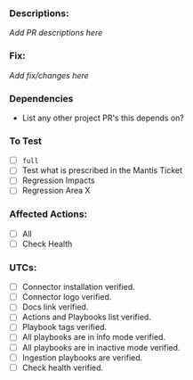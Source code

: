 ### Descriptions:
_Add PR descriptions here_

### Fix:
_Add fix/changes here_

### Dependencies

* List any other project PR's this depends on?

### To Test

- [ ] `full`
- [ ] Test what is prescribed in the Mantis Ticket
- [ ] Regression Impacts
- [ ] Regression Area X

### Affected Actions:
- [ ] All
- [ ] Check Health

### UTCs:
- [ ] Connector installation verified.
- [ ] Connector logo verified.
- [ ] Docs link verified.
- [ ] Actions and Playbooks list verified.
- [ ] Playbook tags verified.
- [ ] All playbooks are in info mode verified.
- [ ] All playbooks are in inactive mode verified.
- [ ] Ingestion playbooks are verified.
- [ ] Check health verified.